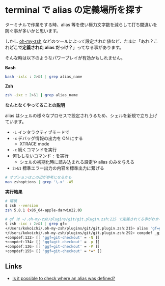 # terminal で alias の定義場所を探す

ターミナルで作業をする時、alias 等を使い極力文字数を減らして打ち間違いを防ぐ事が多いかと思います。

しかし [oh-my-zsh](https://ohmyz.sh/) などのツールによって設定された値など、たまに「あれ？これ**どこで定義された alias だっけ？**」ってなる事があります。

そんな時は以下のようなパワープレイが有効かもしれません。

**Bash**

``` sh
bash -ixlc : 2>&1 | grep alias_name
```

**Zsh**

``` sh
zsh -ixc : 2>&1 | grep alias_name
```

**なんとなくやってることの説明**

alias はシェルの様々なプロセスで設定されうるため、シェルを新規で立ち上げています。

- `-i` インタラクティブモードで
- `-x` デバッグ情報の出力を ON にする
    - XTRACE mode
- `-c` 続くコマンドを実行
- 何もしないコマンド `:` を実行
    - シェルの初期化時に読み込まれる設定や alias のみを与える
- `2>&1` 標準エラー出力の内容を標準出力に繋げる

``` sh
# オプションはこの辺が参考になるかも
man zshoptions | grep '\-x' -A5
```

**実行結果**

``` sh
# 環境
$ zsh --version
zsh 5.8.1 (x86_64-apple-darwin22.0)

# gf は ~/.oh-my-zsh/plugins/git/git.plugin.zsh:215 で定義されてる事がわかる
$ zsh -ixc : 2>&1 | grep gf=
+/Users/kokoichi/.oh-my-zsh/plugins/git/git.plugin.zsh:215> alias 'gf=git fetch'
+/Users/kokoichi/.oh-my-zsh/plugins/git/git.plugin.zsh:292> compdef _git 'ggf=git-checkout'
+compdef:132> [[ 'ggf=git-checkout' = -N ]]
+compdef:134> [[ 'ggf=git-checkout' = -p ]]
+compdef:136> [[ 'ggf=git-checkout' = -P ]]
+compdef:155> [[ 'ggf=git-checkout' = *=* ]]
```

## Links

- [Is it possible to check where an alias was defined?](https://unix.stackexchange.com/questions/322459/is-it-possible-to-check-where-an-alias-was-defined)
